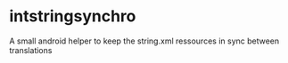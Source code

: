 # intstringsynchro
A small android helper to keep the string.xml ressources in sync between translations
